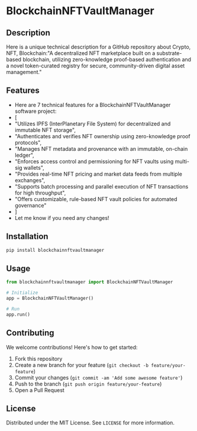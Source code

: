 # BlockchainNFTVaultManager

## Description

Here is a unique technical description for a GitHub repository about Crypto, NFT, Blockchain:"A decentralized NFT marketplace built on a substrate-based blockchain, utilizing zero-knowledge proof-based authentication and a novel token-curated registry for secure, community-driven digital asset management."

## Features

- Here are 7 technical features for a BlockchainNFTVaultManager software project:
- [
- "Utilizes IPFS (InterPlanetary File System) for decentralized and immutable NFT storage",
- "Authenticates and verifies NFT ownership using zero-knowledge proof protocols",
- "Manages NFT metadata and provenance with an immutable, on-chain ledger",
- "Enforces access control and permissioning for NFT vaults using multi-sig wallets",
- "Provides real-time NFT pricing and market data feeds from multiple exchanges",
- "Supports batch processing and parallel execution of NFT transactions for high throughput",
- "Offers customizable, rule-based NFT vault policies for automated governance"
- ]
- Let me know if you need any changes!
## Installation

```bash
pip install blockchainnftvaultmanager
```

## Usage

```python
from blockchainnftvaultmanager import BlockchainNFTVaultManager

# Initialize
app = BlockchainNFTVaultManager()

# Run
app.run()
```

## Contributing

We welcome contributions! Here's how to get started:

1. Fork this repository
2. Create a new branch for your feature (`git checkout -b feature/your-feature`)
3. Commit your changes (`git commit -am 'Add some awesome feature'`)
4. Push to the branch (`git push origin feature/your-feature`)
5. Open a Pull Request

## License

Distributed under the MIT License. See `LICENSE` for more information.
